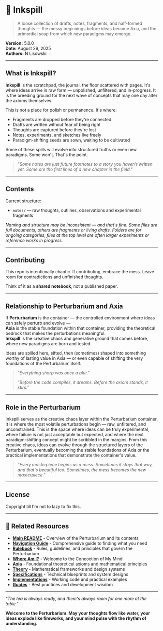 # 💭 Inkspill

> A loose collection of drafts, notes, fragments, and half-formed thoughts — the messy beginnings before ideas become Axia, and the primordial soup from which new paradigms may emerge.

**Version:** 5.0.0  
**Date:** August 29, 2025  
**Authors:** N Lisowski

---

## What is Inkspill?

**Inkspill** is the scratchpad, the journal, the floor scattered with pages. It's where ideas arrive in raw form — unpolished, unfiltered, and in-progress. It is the breeding ground for the next wave of concepts that may one day alter the axioms themselves.

This is not a place for polish or permanence. It's where:
- Fragments are dropped before they're connected
- Drafts are written without fear of being right
- Thoughts are captured before they're lost
- Notes, experiments, and sketches live freely
- Paradigm-shifting seeds are sown, waiting to be cultivated

Some of these spills will evolve into structured truths or even new paradigms. Some won't. That's the point.

> *"Some notes are just future footnotes to a story you haven't written yet. Some are the first lines of a new chapter in the field."*

---

## Contents

Current structure:

- `notes/` — raw thoughts, outlines, observations and experimental fragments

_Naming and structure may be inconsistent — and that's fine. Some files are full documents, others are fragments or living drafts. Folders are for ongoing categories; files at the top level are often larger experiments or reference works in progress._

---

## Contributing

This repo is intentionally chaotic. If contributing, embrace the mess. Leave room for contradictions and unfinished thoughts.

Think of it as a **shared notebook**, not a published paper.

---

## Relationship to Perturbarium and Axia

If **Perturbarium** is the container — the controlled environment where ideas can safely perturb and evolve —  
**Axia** is the stable foundation within that container, providing the theoretical bedrock that makes the perturbations meaningful.  
**Inkspill** is the creative chaos and generative ground that comes before, where new paradigms are born and tested.

Ideas are spilled here, sifted, then (sometimes) shaped into something worthy of lasting value in Axia — or even capable of shifting the very foundations of the Perturbarium itself.

> *"Everything sharp was once a blur."*
>
> *"Before the code compiles, it dreams. Before the axiom stands, it stirs."*

---

## Role in the Perturbarium

Inkspill serves as the creative chaos layer within the Perturbarium container. It is where the most volatile perturbations begin — raw, unfiltered, and unconstrained. This is the space where ideas can be truly experimental, where failure is not just acceptable but expected, and where the next paradigm-shifting concept might be scribbled in the margins. From this creative chaos, ideas can evolve through the structured layers of the Perturbarium, eventually becoming the stable foundations of Axia or the practical implementations that demonstrate the container's value.

> *"Every masterpiece begins as a mess. Sometimes it stays that way, and that's beautiful too. Sometimes, the mess becomes the new masterpiece."*

---

## License

Copyright till I'm not to lazy to fix this.

---

## 🔗 Related Resources

- **[Main README](../README.md)** - Overview of the Perturbarium and its contents
- **[Navigation Guide](../NAVIGATION.md)** - Comprehensive guide to finding what you need
- **[Rulebook](../RULEBOOK.md)** - Rules, guidelines, and principles that govern the Perturbarium
- **[Where Am I?](../where-am-i.md)** - Welcome to the Concoction of My Mind
- **[Axia](../axia/)** - Foundational theoretical axioms and mathematical principles
- **[Theory](../theory/)** - Mathematical frameworks and design systems
- **[Specifications](../specifications/)** - Technical blueprints and system designs
- **[Implementations](../implementations/)** - Working code and practical examples
- **[Guides](../guides/)** - Best practices and development wisdom

---

*"The tea is always ready, and there's always room for one more at the table."*

**Welcome to the Perturbarium. May your thoughts flow like water, your ideas explode like fireworks, and your mind pulse with the rhythm of understanding.** 